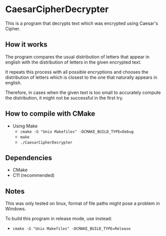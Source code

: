# CaesarCipherDecrypter
This is a program that decrypts text which was encrypted using Caesar's Cipher.

## How it works
The program compares the usual distribution of letters that appear in english with the distribution of 
letters in the given encrypted text.

It repeats this process with all possible encryptions and chooses the distribution of letters which is 
closest to the one that naturally appears in english.

Therefore, in cases when the given text is too small to accurately compute the distribution, it might not be successful
in the first try.

## How to compile with CMake
- Using Make
  - `cmake -G "Unix Makefiles" -DCMAKE_BUILD_TYPE=Debug`
  - `make`
  - `./CaesarCipherDecrypter`

## Dependencies
* CMake 
* C11 (recommended)

## Notes
This was only tested on linux, format of file paths might pose a problem in Windows.

To build this program in release mode, use instead:
* `cmake -G "Unix Makefiles" -DCMAKE_BUILD_TYPE=Release`
